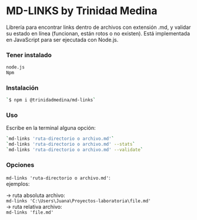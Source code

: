 # MD-LINKS by Trinidad Medina

Librería para encontrar links dentro de archivos con extensión .md, y validar su estado en línea (funcionan, están rotos o no existen). Está implementada en JavaScript para ser ejecutada con Node.js.

### Tener instalado

```sh
node.js
Npm
```

### Instalación
```sh
`$ npm i @trinidadmedina/md-links`
```

### Uso

Escribe en la terminal alguna opción:

```sh
`md-links 'ruta-directorio o archivo.md'`
`md-links 'ruta-directorio o archivo.md' --stats`   
`md-links 'ruta-directorio o archivo.md' --validate`
```

### Opciones

`md-links 'ruta-directorio o archivo.md'`:  
ejemplos: 

\-> ruta absoluta archivo:  
 `md-links 'C:\Users\Juana\Proyectos-laboratoria\file.md'`  
\-> ruta relativa archivo:  
 `md-links 'file.md'`